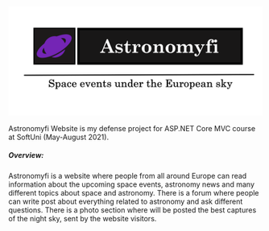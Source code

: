 ![AstronomyfiLogo](AstronomifyLogo.png)

Astronomyfi Website is my defense project for ASP.NET Core MVC course at SoftUni (May-August 2021).

##### Overview:

  Astronomyfi is a website where people from all around Europe can read information about the upcoming space events, astronomy news and many different topics about space and
 astronomy. There is a forum where people can write post about everything related to astronomy and ask different questions.
  There is a photo section where will be posted the best captures of the night sky, sent by the website visitors.
